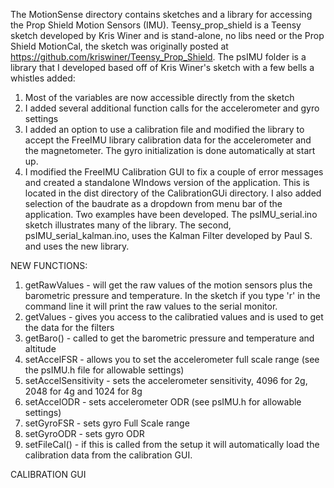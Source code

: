 The MotionSense directory contains sketches and a library for accessing the Prop Shield Motion Sensors (IMU).  Teensy_prop_shield is a Teensy sketch developed by Kris Winer and is stand-alone, no libs need or the Prop Shield MotionCal, the sketch was originally posted at https://github.com/kriswiner/Teensy_Prop_Shield.  The psIMU folder is a library that I developed based off of Kris Winer's sketch with a few bells a whistles added:
1. Most of the variables are now accessible directly from the sketch
2. I added several additional function calls for the accelerometer and gyro settings
3. I added an option to use a calibration file and modified the library to accept the FreeIMU library calibration data for the accelerometer and the magnetometer.  The gyro initialization is done automatically at start up.
4. I modified the FreeIMU Calibration GUI to fix a couple of error messages and created a standalone WIndows version of the application.  This is located in the dist directory of the CalibrationGUi directory.  I also added selection of the baudrate as a dropdown from menu bar of the application.
Two examples have been developed.  The psIMU_serial.ino sketch illustrates many of the library.  The second, psIMU_serial_kalman.ino, uses the Kalman Filter developed by Paul S. and uses the new library.

NEW FUNCTIONS:
1.  getRawValues - will get the raw values of the motion sensors plus the barometric pressure and temperature.  In the sketch if you type 'r' in the command line it will print the raw values to the serial monitor.
2.	getValues - gives you access to the calibratied values and is used to get the data for the filters
3.  getBaro() - called to get the barometric pressure and temperature and altitude
4.  setAccelFSR - allows you to set the accelerometer full scale range (see the psIMU.h file for allowable settings)
5.  setAccelSensitivity - sets the accelerometer sensitivity, 4096 for 2g, 2048 for 4g and 1024 for 8g
6.  setAccelODR - sets accelerometer ODR (see psIMU.h for allowable settings)
7.	setGyroFSR -  sets gyro Full Scale range
8.  setGyroODR - sets gyro ODR
9.	setFileCal() - if this is called from the setup it will automatically load the calibration data from the calibration GUI.

CALIBRATION GUI
